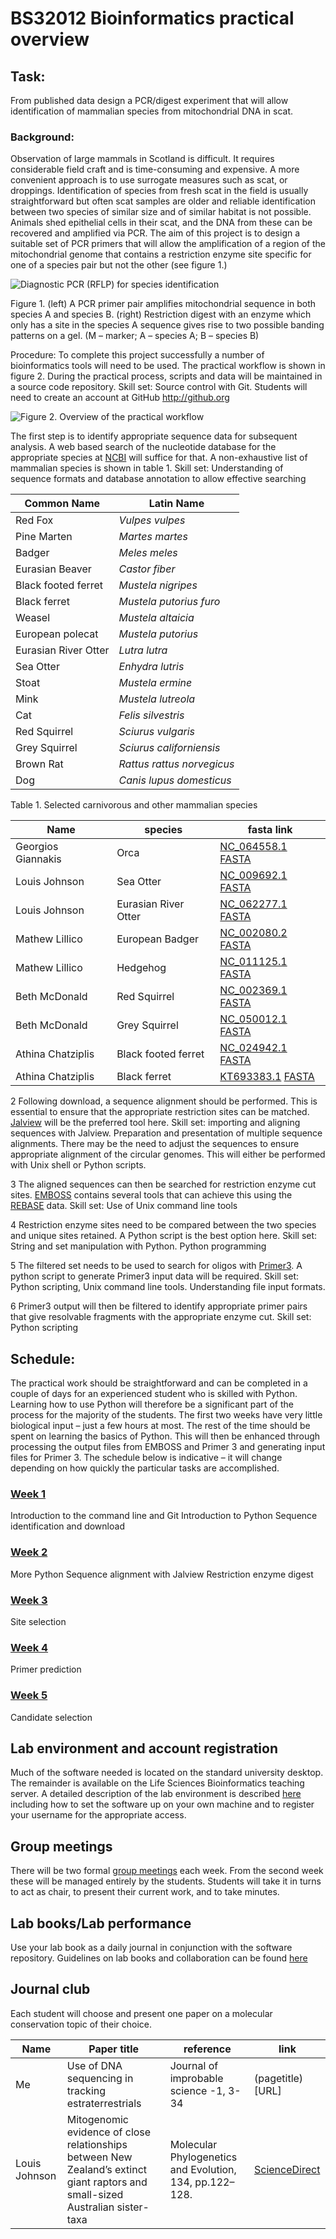 # BS32012 Bioinformatics practical overview

## Task: 
From published data design a PCR/digest experiment that will allow identification of mammalian species from mitochondrial DNA in scat.

### Background:
Observation of large mammals in Scotland is difficult. It requires considerable field craft and is time-consuming and expensive. A more convenient approach is to use surrogate measures such as scat, or droppings. Identification of species from fresh scat in the field is usually straightforward but often scat samples are older and reliable identification between two species of similar size and of similar habitat is not possible.
Animals shed epithelial cells in their scat, and the DNA from these can be recovered and amplified via PCR. The aim of this project is to design a suitable set of PCR primers that will allow the amplification of a region of the mitochondrial genome that contains a restriction enzyme site specific for one of a species pair but not the other (see figure 1.)

![Diagnostic PCR (RFLP) for species identification](https://github.com/user-attachments/assets/77dedfed-1117-4f75-9e1a-34aafaf63393)


Figure 1. (left) A PCR primer pair amplifies mitochondrial sequence in both species A and species B. (right) Restriction digest with an enzyme which only has a site in the species A sequence gives rise to two possible banding patterns on a gel. (M – marker; A – species A; B – species B)

Procedure:
To complete this project successfully a number of bioinformatics tools will need to be used. The practical workflow is shown in figure 2. During the practical process, scripts and data will be maintained in a source code repository. Skill set: Source control with Git. Students will need to create an account at GitHub http://github.org

![Figure 2. Overview of the practical workflow](https://github.com/user-attachments/assets/e1dc73a2-d577-43da-9897-83f1b2a5c629)



The first step is to identify appropriate sequence data for subsequent analysis. A web based search of the nucleotide database for the appropriate species at [NCBI](http://www.ncbi.nlm.nih.gov/nuccore) will suffice for that. A non-exhaustive list of mammalian species is shown in table 1.  Skill set: Understanding of sequence formats and database annotation to allow effective searching


|Common Name|	Latin Name|
|---|---|
|Red Fox|*Vulpes vulpes*|
|Pine Marten|*Martes martes*|
|Badger|*Meles meles*|
|Eurasian Beaver|*Castor fiber*|
|Black footed ferret|*Mustela nigripes*|
|Black ferret|*Mustela putorius furo*|
|Weasel|*Mustela altaicia*|
|European polecat|*Mustela putorius*|
|Eurasian River Otter|*Lutra lutra*|
|Sea Otter|*Enhydra lutris*|
|Stoat|*Mustela ermine*|
|Mink|*Mustela lutreola*|
|Cat|*Felis silvestris*|
|Red Squirrel|*Sciurus vulgaris*|
|Grey Squirrel|*Sciurus californiensis*|
|Brown Rat|*Rattus rattus norvegicus*|
|Dog	| *Canis lupus domesticus*|

Table 1. Selected carnivorous and other mammalian species

|Name | species | fasta link |
| --- | --- | --- |
|Georgios Giannakis | Orca |[NC_064558.1](https://www.ncbi.nlm.nih.gov/nuccore/NC_064558.1?report=fasta) [FASTA](sequences/Orca.fasta)|
|Louis Johnson| Sea Otter |[NC_009692.1](https://www.ncbi.nlm.nih.gov/nuccore/NC_009692.1) [FASTA](https://www.ncbi.nlm.nih.gov/nuccore/NC_009692.1?report=fasta)
|Louis Johnson| Eurasian River Otter |[NC_062277.1](https://www.ncbi.nlm.nih.gov/nuccore/NC_062277.1) [FASTA](https://www.ncbi.nlm.nih.gov/nuccore/NC_062277.1?report=fasta)
|Mathew Lillico| European Badger | [NC_002080.2](https://www.ncbi.nlm.nih.gov/nuccore/NC_002080.2) [FASTA](https://www.ncbi.nlm.nih.gov/nuccore/NC_002080.2?report=fasta&log$=seqview) |
|Mathew Lillico| Hedgehog | [NC_011125.1](https://www.ncbi.nlm.nih.gov/nuccore/NC_011125.1) [FASTA](https://www.ncbi.nlm.nih.gov/nuccore/NC_011125.1?report=fasta&log$=seqview) |
|Beth McDonald| Red Squirrel | [NC_002369.1](https://www.ncbi.nlm.nih.gov/nuccore/NC_002369.1) [FASTA](https://www.ncbi.nlm.nih.gov/nuccore/NC_002369.1?report=fasta)
|Beth McDonald| Grey Squirrel | [NC_050012.1](https://www.ncbi.nlm.nih.gov/nuccore/NC_050012.1) [FASTA](https://www.ncbi.nlm.nih.gov/nuccore/NC_050012.1?report=fasta)
|Athina Chatziplis | Black footed ferret |[NC_024942.1](https://www.ncbi.nlm.nih.gov/nuccore/NC_024942.1) [FASTA](https://www.ncbi.nlm.nih.gov/nuccore/NC_024942.1?report=fasta)
|Athina Chatziplis | Black ferret |[KT693383.1](https://www.ncbi.nlm.nih.gov/nuccore/KT693383.1) [FASTA](https://www.ncbi.nlm.nih.gov/nuccore/KT693383.1?report=fasta)


2 Following download, a sequence alignment should be performed. This is essential to ensure that the appropriate restriction sites can be matched. [Jalview](http://www.jalview.org) will be the preferred tool here. Skill set: importing and aligning sequences with Jalview. Preparation and presentation of multiple sequence alignments. There may be the need to adjust the sequences to ensure appropriate alignment of the circular genomes. This will either be performed with Unix shell or Python scripts.

3 The aligned sequences can then be searched for restriction enzyme cut sites. [EMBOSS](http://www.emboss.org) contains several tools that can achieve this using the [REBASE](http://www.rebase.org) data. Skill set: Use of Unix command line tools

4 Restriction enzyme sites need to be compared between the two species and unique sites retained. A Python script is the best option here. Skill set: String and set manipulation with Python. Python programming

5 The filtered set needs to be used to search for oligos with [Primer3](http://primer3.sourceforge.net/). A python script to generate Primer3 input data will be required. Skill set: Python scripting, Unix command line tools. Understanding file input formats.

6 Primer3 output will then be filtered to identify appropriate primer pairs that give resolvable fragments with the appropriate enzyme cut. Skill set: Python scripting

## Schedule:
The practical work should be straightforward and can be completed in a couple of days for an experienced student who is skilled with Python. Learning how to use Python will therefore be a significant part of the process for the majority of the students. The first two weeks have very little biological input – just a few hours at most. The rest of the time should be spent on learning the basics of Python. This will then be enhanced through processing the output files from EMBOSS and Primer 3 and generating input files for Primer 3.  The schedule below is indicative – it will change depending on how quickly the particular tasks are accomplished.

### [Week 1](week1.md) 
Introduction to the command line and Git 
Introduction to Python
Sequence identification and download

### [Week 2](week2.md)
More Python
Sequence alignment with Jalview
Restriction enzyme digest

### [Week 3](week3.md)
Site selection

### [Week 4](week4.md)
Primer prediction

### [Week 5](week5.md)
Candidate selection

## Lab environment and account registration
Much of the software needed is located on the standard university desktop. The remainder is available on the Life Sciences Bioinformatics teaching server. A detailed description of the lab environment is described [here](Software.md) including how to set the software up on your own machine and to register your username for the appropriate access.


## Group meetings
There will be two formal [group meetings](meetings.md) each week. From the second week these will be managed entirely by the students. Students will take it in turns to act as chair, to present their current work, and to take minutes. 

## Lab books/Lab performance
Use your lab book as a daily journal in conjunction with the software repository. Guidelines on lab books and collaboration can be found [here](lab.md)

## Journal club
Each student will choose and present one paper on a molecular conservation topic of their choice. 

| Name | Paper title | reference | link |
| ---- | --- | --- | --- | 
| Me | Use of DNA sequencing in tracking estraterrestrials | Journal of improbable science -1, 3-34 | (pagetitle)[URL] |
|Louis Johnson| Mitogenomic evidence of close relationships between New Zealand’s extinct giant raptors and small-sized Australian sister-taxa|Molecular Phylogenetics and Evolution, 134, pp.122–128.|[ScienceDirect](https://www.sciencedirect.com/science/article/pii/S1055790318306328?via%3Dihub#s0010)

‌
